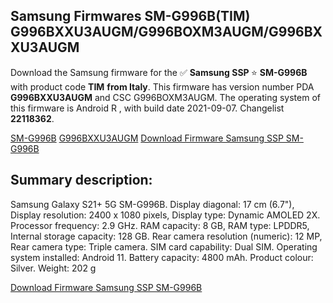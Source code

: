<h2>Samsung Firmwares SM-G996B(TIM) G996BXXU3AUGM/G996BOXM3AUGM/G996BXXU3AUGM</h2>
Download the Samsung firmware for the ✅ <strong>Samsung SSP </strong> ⭐ <strong>SM-G996B</strong> with product code <strong>TIM</strong> <strong> from Italy</strong>. This firmware has version number PDA <strong>G996BXXU3AUGM</strong> and CSC G996BOXM3AUGM. The operating system of this firmware is Android R , with build date 2021-09-07. Changelist <strong>22118362</strong>.


[SM-G996B](https://samfirm.shop/samsung/model/SM-G996B)
[G996BXXU3AUGM](https://samfirm.shop/samsung/pda/G996BXXU3AUGM)
[Download Firmware Samsung SSP SM-G996B](https://samfirm.shop/samsung/firmware/453521)
<h2>Summary description:</h2>
<p>Samsung Galaxy S21+ 5G SM-G996B. Display diagonal: 17 cm (6.7"), Display resolution: 2400 x 1080 pixels, Display type: Dynamic AMOLED 2X. Processor frequency: 2.9 GHz. RAM capacity: 8 GB, RAM type: LPDDR5, Internal storage capacity: 128 GB. Rear camera resolution (numeric): 12 MP, Rear camera type: Triple camera. SIM card capability: Dual SIM. Operating system installed: Android 11. Battery capacity: 4800 mAh. Product colour: Silver. Weight: 202 g</p>


[Download Firmware Samsung SSP SM-G996B](https://samfirm.shop/samsung/firmware/453521)
